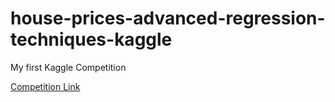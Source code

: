 # house-prices-advanced-regression-techniques-kaggle
 My first Kaggle Competition

[Competition Link](https://www.kaggle.com/competitions/house-prices-advanced-regression-techniques/overview)

